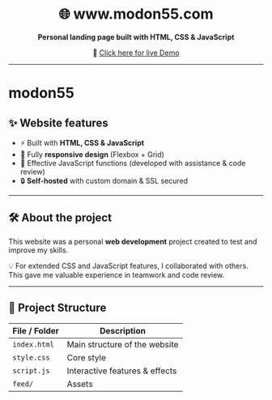 <h1 align="center">🌐 www.modon55.com</h1>

<p align="center">
  <b>Personal landing page built with HTML, CSS & JavaScript</b><br/>
</p>

<p align="center">
  🔗   <a href="https://modon55.com" target="_blank">
     Click here for live Demo
  </a>
</p>

---
# modon55
## ✨ Website features
- ⚡ Built with **HTML, CSS & JavaScript**
- 📱 Fully **responsive design** (Flexbox + Grid)
- 🧩 Effective JavaScript functions (developed with assistance & code review)
- 🔒 **Self-hosted** with custom domain & SSL secured

---

## 🛠 About the project
This website was a personal **web development** project created to test and improve my skills.

💡 For extended CSS and JavaScript features, I collaborated with others.<br>
This gave me valuable experience in teamwork and code review. 

---

## 📂 Project Structure
| File / Folder | Description |
|---------------|-------------|
| `index.html`  | Main structure of the website |
| `style.css`   | Core style |
| `script.js`   | Interactive features & effects |
| `feed/`       | Assets |
